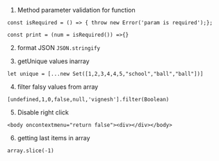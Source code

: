 1. Method parameter validation for function

```
const isRequired = () => { throw new Error('param is required');};

const print = (num = isRequired()) =>{}
```

2. format JSON `JSON.stringify`

3. getUnique values inarray

```
let unique = [...new Set([1,2,3,4,4,5,"school","ball","ball"])]

```

4. filter falsy values from array

```
[undefined,1,0,false,null,'vignesh'].filter(Boolean)

```

5. Disable right click

```
<body oncontextmenu="return false"><div></div></body>

```

6. getting last items in array

```
array.slice(-1)

```
